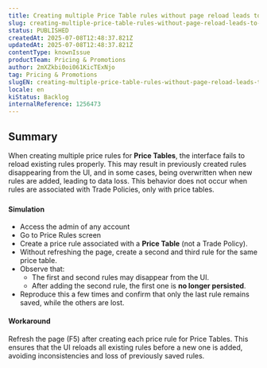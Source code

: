 ```yaml
---
title: Creating multiple Price Table rules without page reload leads to data loss
slug: creating-multiple-price-table-rules-without-page-reload-leads-to-data-loss
status: PUBLISHED
createdAt: 2025-07-08T12:48:37.821Z
updatedAt: 2025-07-08T12:48:37.821Z
contentType: knownIssue
productTeam: Pricing & Promotions
author: 2mXZkbi0oi061KicTExNjo
tag: Pricing & Promotions
slugEN: creating-multiple-price-table-rules-without-page-reload-leads-to-data-loss
locale: en
kiStatus: Backlog
internalReference: 1256473
---
```


## Summary


When creating multiple price rules for **Price Tables**, the interface fails to reload existing rules properly. This may result in previously created rules disappearing from the UI, and in some cases, being overwritten when new rules are added, leading to data loss. This behavior does not occur when rules are associated with Trade Policies, only with price tables.

###

#### Simulation



- Access the admin of any account
- Go to Price Rules screen
- Create a price rule associated with a **Price Table** (not a Trade Policy).
- Without refreshing the page, create a second and third rule for the same price table.
- Observe that:
  - The first and second rules may disappear from the UI.
  - After adding the second rule, the first one is **no longer persisted**.
- Reproduce this a few times and confirm that only the last rule remains saved, while the others are lost.


#### Workaround


Refresh the page (F5) after creating each price rule for Price Tables. This ensures that the UI reloads all existing rules before a new one is added, avoiding inconsistencies and loss of previously saved rules.



